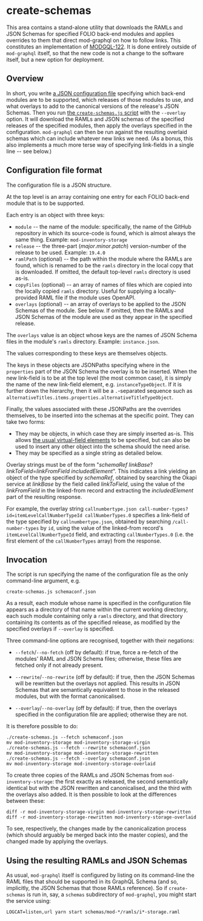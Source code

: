 # create-schemas

This area contains a stand-alone utility that downloads the RAMLs and JSON Schemas for specified FOLIO back-end modules and applies overrides to them that direct mod-graphql on how to follow links. This constitutes an implementation of [MODGQL-122](https://issues.folio.org/browse/MODGQL-122). It is done entirely outside of `mod-graphql` itself, so that the new code is not a change to the software itself, but a new option for deployment.


## Overview

In short, you write [a JSON configuration file](schemaconf.json) specifying which back-end modules are to be supported, which releases of those modules to use, and what overlays to add to the canonical versions of the release's JSON Schemas. Then you run [the `create-schemas.js` script](create-schemas.js) with the `--overlay` option. It will download the RAMLs and JSON schemas of the specified releases of the specified modules, then apply the overlays specified in the configuration. `mod-graphql` can then be run against the resulting overlaid schemas which can include whatever new links we need. (As a bonus, this also implements a much more terse way of specifying link-fields in a single line -- see below.)


## Configuration file format

The configuration file is a JSON structure.

At the top level is an array containing one entry for each FOLIO back-end module that is to be supported.

Each entry is an object with three keys:
* `module` -- the name of the module: specifically, the name of the GitHub repository in which its source-code is found, which is almost always the same thing. Example: `mod-inventory-storage`
* `release` -- the three-part (_major_._minor_._patch_) version-number of the release to be used. Example: `19.4.0`
* `ramlPath` (optional) -- the path within the module where the RAMLs are found, which is renamed to be the `ramls` directory in the local copy that is downloaded. If omitted, the default top-level `ramls` directory is used as-is.
* `copyFiles` (optional) -- an array of names of files which are copied into the locally copied `ramls` directory. Useful for supplying a locally-provided RAML file if the module uses OpenAPI.
* `overlays` (optional) -- an array of overlays to be applied to the JSON Schemas of the module. See below. If omitted, then the RAMLs and JSON Schemas of the module are used as they appear in the specified release.

The `overlays` value is an object whose keys are the names of JSON Schema files in the module's `ramls` directory. Example: `instance.json`.

The values corresponding to these keys are themselves objects.

The keys in these objects are JSONPaths specifying where in the `properties` part of the JSON Schema the overlay is to be inserted. When the new link-field is to be at the top level (the most common case), it is simply the name of the new link-field element, e.g. `instanceTypeObject`. If it is further down the hierarchy, then it will be a `.`-separated sequence such as `alternativeTitles.items.properties.alternativeTitleTypeObject`.

Finally, the values associated with these JSONPaths are the overrides themselves, to be inserted into the schemas at the specific point. They can take two forms:
* They may be objects, in which case they are simply inserted as-is. This allows [the usual virtual-field elements](../src/autogen/README.md#option-1-json-schema-extensions) to be specified, but can also be used to insert any other object into the schema should the need arise.
* They may be specified as a single string as detailed below.

Overlay strings must be of the form "_schemaRef_ _linkBase_?_linkToField_=_linkFromField_ _includedElement_". This indicates a link yielding an object of the type specified by _schemaRef_, obtained by searching the Okapi service at _linkBase_ by the field called _linkToField_, using the value of the _linkFromField_ in the linked-from record and extracting the _includedElement_ part of the resulting response.

For example, the overlay string `callnumbertype.json call-number-types?id=itemLevelCallNumberTypeId callNumberTypes.0` specifies a link-field of the type specified by `callnumbertype.json`, obtained by searching `/call-number-types` by `id`, using the value of the linked-from record's `itemLevelCallNumberTypeId` field, and extracting `callNumberTypes.0` (i.e. the first element of the `callNumberTypes` array) from the response.


## Invocation

The script is run specifying the name of the configuration file as the only command-line argument, e.g.

	create-schemas.js schemaconf.json

As a result, each module whose name is specified in the configuration file appears as a directory of that name within the current working directory, each such module containing only a `ramls` directory, and that directory containing its contents as of the specified release, as modified by the specified overlays if `--overlay` is specified.

Three command-line options are recognised, together with their negations:

* `--fetch`/`--no-fetch` (off by default): if true, force a re-fetch of the modules' RAML and JSON Schema files; otherwise, these files are fetched only if not already present.

* `--rewrite`/`--no-rewrite` (off by default): if true, then the JSON Schemas will be rewritten but the overlays not applied. This results in JSON Schemas that are semantically equivalent to those in the released modules, but with the format canonicalised.

* `--overlay`/`--no-overlay` (off by default): if true, then the overlays specified in the configuration file are applied; otherwise they are not.

It is therefore possible to do:

	./create-schemas.js --fetch schemaconf.json
	mv mod-inventory-storage mod-inventory-storage-virgin
	./create-schemas.js --fetch --rewrite schemaconf.json
	mv mod-inventory-storage mod-inventory-storage-rewritten
	./create-schemas.js --fetch --overlay schemaconf.json
	mv mod-inventory-storage mod-inventory-storage-overlaid

To create three copies of the RAMLs and JSON Schemas from `mod-inventory-storage`: the first exactly as released, the second semantically identical but with the JSON rewritten and canonicalised, and the third with the overlays also added. It is then possible to look at the differences between these:

	diff -r mod-inventory-storage-virgin mod-inventory-storage-rewritten
	diff -r mod-inventory-storage-rewritten mod-inventory-storage-overlaid

To see, respectively, the changes made by the canonicalization process (which should arguably be merged back into the master copies), and the changed made by applying the overlays.


## Using the resulting RAMLs and JSON Schemas

As usual, `mod-graphql` itself is configured by listing on its command-line the RAML files that should be supported in its GraphQL Schema (and so, implicitly, the JSON Schemas that those RAMLs reference). So if `create-schemas` is run in, say, a `schemas` subdirectory of `mod-graphql`, you might start the service using:

	LOGCAT=listen,url yarn start schemas/mod-*/ramls/i*-storage.raml


